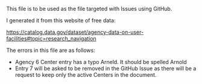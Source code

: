 This file is to be used as the file targeted with Issues using GitHub. 

I generated it from this website of free data: 

https://catalog.data.gov/dataset/agency-data-on-user-facilities#topic=research_navigation



The errors in this file are as follows:
- Agency 6 Center entry has a typo Arneld. It should be spelled Arnold
- Entry 7 will be asked to be removed in the GitHub Issue as there will be a request to keep only the active Centers in the document.
